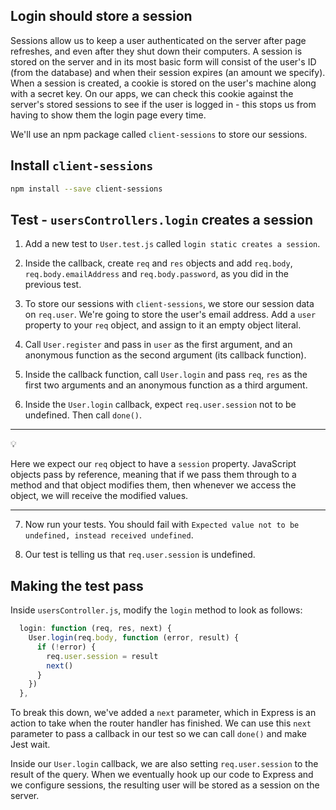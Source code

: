
## Login should store a session

Sessions allow us to keep a user authenticated on the server after page refreshes, and even after they shut down their computers. A session is stored on the server and in its most basic form will consist of the user's ID (from the database) and when their session expires (an amount we specify). When a session is created, a cookie is stored on the user's machine along with a secret key. On our apps, we can check this cookie against the server's stored sessions to see if the user is logged in - this stops us from having to show them the login page every time.

We'll use an npm package called `client-sessions` to store our sessions.

## Install `client-sessions`

```bash
npm install --save client-sessions
```

## Test - `usersControllers.login` creates a session

1. Add a new test to `User.test.js` called `login static creates a session`.

2. Inside the callback, create `req` and `res` objects and add `req.body`, `req.body.emailAddress` and `req.body.password`, as you did in the previous test.

3. To store our sessions with `client-sessions`, we store our session data on `req.user`. We're going to store the user's email address. Add a `user` property to your `req` object, and assign to it an empty object literal.

4. Call `User.register` and pass in `user` as the first argument, and an anonymous function as the second argument (its callback function).

5. Inside the callback function, call `User.login` and pass `req`, `res` as the first two arguments and an anonymous function as a third argument.

6. Inside the `User.login` callback, expect `req.user.session` not to be undefined. Then call `done()`.

***
:bulb:

Here we expect our `req` object to have a `session` property. JavaScript objects pass by reference, meaning that if we pass them through to a method and that object modifies them, then whenever we access the object, we will receive the modified values.
***

7. Now run your tests. You should fail with `Expected value not to be undefined, instead received undefined`.

8. Our test is telling us that `req.user.session` is undefined.

## Making the test pass

Inside `usersController.js`, modify the `login` method to look as follows:

```js
  login: function (req, res, next) {
    User.login(req.body, function (error, result) {
      if (!error) {
        req.user.session = result
        next()
      }
    })
  },
```

To break this down, we've added a `next` parameter, which in Express is an action to take when the router handler has finished. We can use this `next` parameter to pass a callback in our test so we can call `done()` and make Jest wait. 

Inside our `User.login` callback, we are also setting `req.user.session` to the result of the query. When we eventually hook up our code to Express and we configure sessions, the resulting user will be stored as a session on the server.
